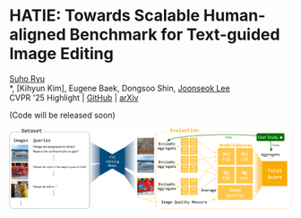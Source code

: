 # HATIE: Towards Scalable Human-aligned Benchmark for Text-guided Image Editing

[Suho Ryu](https://scholar.google.com/citations?user=fQCeEH0AAAAJ&hl)<br/>\*,
[Kihyun Kim]\,
Eugene Baek\,
Dongsoo Shin,
[Joonseok Lee](https://viplab.snu.ac.kr/)<br/>
CVPR '25 Highlight |
[GitHub](https://github.com/SuhoRyu/HATIE) | [arXiv](https://arxiv.org/abs/2505.00502)

(Code will be released soon)

![t2i](images/main.png)
 
